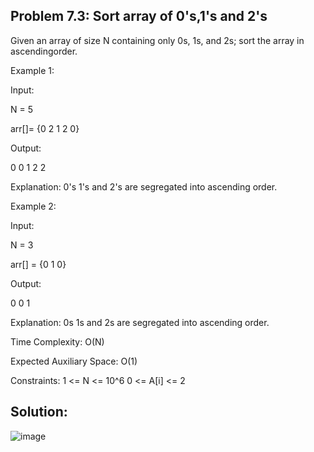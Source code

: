 <h2>Problem 7.3: Sort array of 0's,1's and 2's</h2>

Given an array of size N containing only 0s, 1s, and 2s; sort the array in ascendingorder. 

Example 1:

Input:

N = 5

arr[]= {0 2 1 2 0}

Output:

0 0 1 2 2

Explanation: 0's 1's and 2's are segregated into ascending order.

Example 2:

Input:

N = 3

arr[] = {0 1 0}

Output:

0 0 1

Explanation: 0s 1s and 2s are segregated into ascending order. 

Time Complexity: O(N)

Expected Auxiliary Space: O(1)

Constraints: 1 <= N <= 10^6 0 <= A[i] <= 2

<h2>Solution:</h2>

![image](https://user-images.githubusercontent.com/46132450/223959450-f1abadd4-3fbf-43c3-8c50-085d54fce90c.png)
